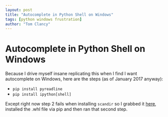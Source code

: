 ```yaml
---
layout: post
title: "Autocomplete in Python Shell on Windows"
tags: [python windows frustration]
author: "Tom Clancy"
---
```


# Autocomplete in Python Shell on Windows

Because I drive myself insane replicating this when I find I want autocomplete on Windows, here are the steps (as of January 2017 anyway):

* `pip install pyreadline`
* `pip install ipython[shell]`

Except right now step 2 fails when installing `scandir` so I grabbed it [here](http://www.lfd.uci.edu/~gohlke/pythonlibs/#scandir), installed the .whl file via pip and then ran that second step.
